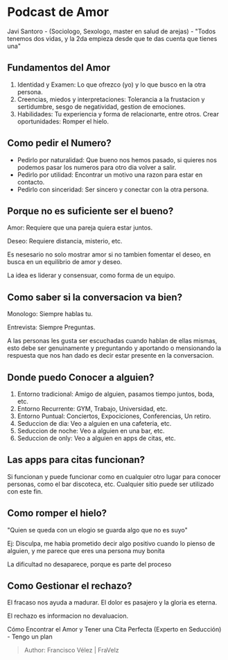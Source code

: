 # Podcast de Amor
Javi Santoro - (Sociologo, Sexologo, master en salud de arejas) - "Todos tenemos dos vidas, y la 2da empieza desde que te das cuenta que tienes una"

## Fundamentos del Amor
1. Identidad y Examen: Lo que ofrezco (yo) y lo que busco en la otra persona.
2. Creencias, miedos y interpretaciones: Tolerancia a la frustacion y sertidumbre, sesgo de negatividad, gestion de emociones.
3. Habilidades: Tu experiencia y forma de relacionarte, entre otros.
Crear oportunidades: Romper el hielo.

## Como pedir el Numero?
* Pedirlo por naturalidad: Que bueno nos hemos pasado, si quieres nos podemos pasar los numeros para otro dia volver a salir.
* Pedirlo por utilidad: Encontrar un motivo una razon para estar en contacto.
* Pedirlo con sinceridad: Ser sincero y conectar con la otra persona.

## Porque no es suficiente ser el bueno?
Amor: Requiere que una pareja quiera estar juntos.

Deseo: Requiere distancia, misterio, etc.

Es nesesario no solo mostrar amor si no tambien fomentar el deseo, en busca en un equilibrio de amor y deseo.

La idea es liderar y consensuar, como forma de un equipo.

## Como saber si la conversacion va bien?
Monologo: Siempre hablas tu.

Entrevista: Siempre Preguntas.

A las personas les gusta ser escuchadas cuando hablan de ellas mismas, esto debe ser genuinamente y preguntando y aportando o mensionando la respuesta que nos han dado es decir estar presente en la conversacion.

## Donde puedo Conocer a alguien?

1. Entorno tradicional: Amigo de alguien, pasamos tiempo juntos, boda, etc.
2. Entorno Recurrente: GYM, Trabajo, Universidad, etc.
3. Entorno Puntual: Conciertos, Expociciones, Conferencias, Un retiro.
4. Seduccion de dia: Veo a alguien en una cafeteria, etc.
5. Seduccion de noche: Veo a alguien en una bar, etc.
6. Seduccion de only: Veo a alguien en apps de citas, etc.

## Las apps para citas funcionan?
Si funcionan y puede funcionar como en cualquier otro lugar para conocer personas, como el bar discoteca, etc. Cualquier sitio puede ser utilizado con este fin.

## Como romper el hielo?
"Quien se queda con un elogio se guarda algo que no es suyo"

Ej: Disculpa, me habia prometido decir algo positivo cuando lo pienso de alguien, y me parece que eres una persona muy bonita

La dificultad no desaparece, porque es parte del proceso

## Como Gestionar el rechazo?
El fracaso nos ayuda a madurar. El dolor es pasajero y la gloria es eterna.

El rechazo es informacion no devaluacion.

Cómo Encontrar el Amor y Tener una Cita Perfecta (Experto en Seducción) - Tengo un plan

> Author: Francisco Vélez | FraVelz
